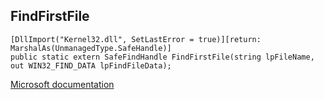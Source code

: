 ## FindFirstFile

```
[DllImport("Kernel32.dll", SetLastError = true)][return: MarshalAs(UnmanagedType.SafeHandle)]
public static extern SafeFindHandle FindFirstFile(string lpFileName, out WIN32_FIND_DATA lpFindFileData);
```

[Microsoft documentation](https://docs.microsoft.com/en-us/windows/win32/api/fileapi/nf-fileapi-findfirstfilew)

